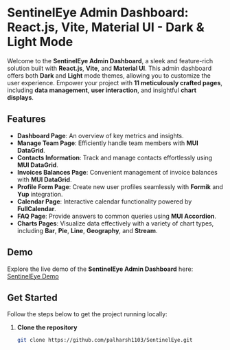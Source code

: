 # SentinelEye Admin Dashboard: React.js, Vite, Material UI - Dark & Light Mode

Welcome to the **SentinelEye Admin Dashboard**, a sleek and feature-rich solution built with **React.js**, **Vite**, and **Material UI**. This admin dashboard offers both **Dark** and **Light** mode themes, allowing you to customize the user experience. Empower your project with **11 meticulously crafted pages**, including **data management**, **user interaction**, and insightful **chart displays**.

## Features

- **Dashboard Page**: An overview of key metrics and insights.
- **Manage Team Page**: Efficiently handle team members with **MUI DataGrid**.
- **Contacts Information**: Track and manage contacts effortlessly using **MUI DataGrid**.
- **Invoices Balances Page**: Convenient management of invoice balances with **MUI DataGrid**.
- **Profile Form Page**: Create new user profiles seamlessly with **Formik** and **Yup** integration.
- **Calendar Page**: Interactive calendar functionality powered by **FullCalendar**.
- **FAQ Page**: Provide answers to common queries using **MUI Accordion**.
- **Charts Pages**: Visualize data effectively with a variety of chart types, including **Bar**, **Pie**, **Line**, **Geography**, and **Stream**.

## Demo

Explore the live demo of the **SentinelEye Admin Dashboard** here:  
[SentinelEye Demo](https://github.com/palharsh1103/SentinelEye.git)

## Get Started

Follow the steps below to get the project running locally:

1. **Clone the repository**  
   ```bash
   git clone https://github.com/palharsh1103/SentinelEye.git
